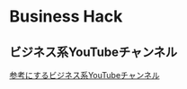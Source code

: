 # Business Hack

## ビジネス系YouTubeチャンネル
[参考にするビジネス系YouTubeチャンネル](https://github.com/rensanrenren/business_hack/issues/1)

